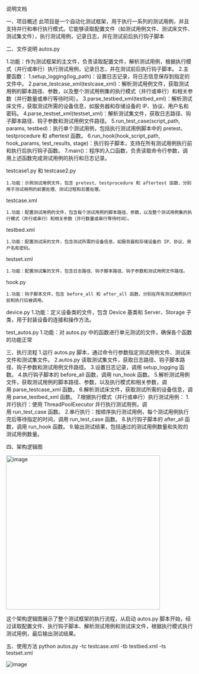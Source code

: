 
说明文档

一、项目概述
此项目是一个自动化测试框架，用于执行一系列的测试用例，并且支持并行和串行执行模式。它能够读取配置文件（如测试用例文件、测试床文件、测试集文件），执行测试用例，记录日志，并在测试前后执行钩子脚本

二、文件说明
autos.py

1.功能：作为测试框架的主文件，负责读取配置文件，解析测试用例，根据执行模式（并行或串行）执行测试用例，记录日志，并在测试前后执行钩子脚本。
2.主要函数：
    1.setup_logging(log_path)：设置日志记录，将日志信息保存到指定的文件中。
    2.parse_testcase_xml(testcase_xml)：解析测试用例文件，获取测试用例的脚本路径、参数，以及整个测试用例集的执行模式（并行或串行）和相关参数（并行数量或串行等待时间）。
    3.parse_testbed_xml(testbed_xml)：解析测试床文件，获取测试所需的设备信息，如服务器和存储设备的 IP、协议、用户名和密码。
    4.parse_testset_xml(testset_xml)：解析测试集文件，获取日志路径、钩子脚本路径、钩子参数和测试用例文件路径。
    5.run_test_case(script_path, params, testbed)：执行单个测试用例，包括执行测试用例脚本中的 pretest、testprocedure 和 aftertest 函数。
    6.run_hook(hook_script_path, hook_params, test_results, stage)：执行钩子脚本，支持在所有测试用例执行前和执行后执行钩子函数。
    7.main()：程序的入口函数，负责读取命令行参数，调用上述函数完成测试用例的执行和日志记录。

testcase1.py 和 testcase2.py

    1.功能：示例测试用例文件，包含 pretest、testprocedure 和 aftertest 函数，分别用于测试用例的前置处理、测试过程和后置处理。

testcase.xml

    1.功能：配置测试用例的文件，包含每个测试用例的脚本路径、参数，以及整个测试用例集的执行模式（并行或串行）和相关参数（并行数量或串行等待时间）。

testbed.xml

    1.功能：配置测试床的文件，包含测试所需的设备信息，如服务器和存储设备的 IP、协议、用户名和密码。

testset.xml

    1.功能：配置测试集的文件，包含日志路径、钩子脚本路径、钩子参数和测试用例文件路径。

hook.py

    1.功能：钩子脚本文件，包含 before_all 和 after_all 函数，分别在所有测试用例执行前和执行后被调用。

device.py
    1.功能：定义设备类的文件，包含 Device 基类和 Server、Storage 子类，用于封装设备的连接和操作方法。

test_autos.py
    1.功能：对 autos.py 中的函数进行单元测试的文件，确保各个函数的功能正常

三、执行流程
  1.运行 autos.py 脚本，通过命令行参数指定测试用例文件、测试床文件和测试集文件。
  2.autos.py 读取测试集文件，获取日志路径、钩子脚本路径、钩子参数和测试用例文件路径。
  3.设置日志记录，调用 setup_logging 函数。
  4.执行钩子脚本的 before_all 函数，调用 run_hook 函数。
  5.解析测试用例文件，获取测试用例的脚本路径、参数，以及执行模式和相关参数，调用 parse_testcase_xml 函数。
  6.解析测试床文件，获取测试所需的设备信息，调用 parse_testbed_xml 函数。
  7.根据执行模式（并行或串行）执行测试用例：
    1.并行执行：使用 ThreadPoolExecutor 并行执行测试用例，调用 run_test_case 函数。
    2.串行执行：按顺序执行测试用例，每个测试用例执行完后等待指定的时间，调用 run_test_case 函数。
  8.执行钩子脚本的 after_all 函数，调用 run_hook 函数。
  9.输出测试结果，包括通过的测试用例数量和失败的测试用例数量。
  
四、架构逻辑图

<img width="415" alt="image" src="https://github.com/user-attachments/assets/78fcd7a8-0510-4d37-afc4-ffd8d5d7a1fc" />


这个架构逻辑图展示了整个测试框架的执行流程，从启动 autos.py 脚本开始，经过读取配置文件、执行钩子脚本、解析测试用例和测试床文件，根据执行模式执行测试用例，最后输出测试结果。

五、使用方法
python autos.py -tc testcase.xml -tb testbed.xml -ts testset.xml 

![image](https://github.com/user-attachments/assets/f1e4a3bc-656a-4e4f-b376-f7a981d253c7)


